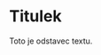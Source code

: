 <!DOCTYPE html>
<html>
  <head>
    <meta charset="UTF-8">
    <title>Název stránky</title>
  </head>
  <body>
    <h1>Titulek</h1>
    <p>Toto je odstavec textu.</p>
  </body>
</html>
